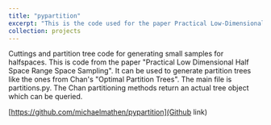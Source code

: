 ```yaml
---
title: "pypartition"
excerpt: "This is the code used for the paper Practical Low-Dimensional Halfspace Range Space Sampling. <br/><img src='/images/trap_cutting.png'>"
collection: projects
---
```

Cuttings and partition tree code for generating small samples for halfspaces. This is code from the paper "Practical Low Dimensional Half Space Range Space Sampling". It can be used to generate partition trees like the ones from Chan's "Optimal Partition Trees". The main file is partitions.py. The Chan partitioning methods return an actual tree object which can be queried. 

[https://github.com/michaelmathen/pypartition](Github link)
